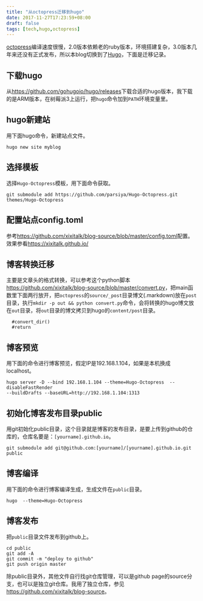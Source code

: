 ```yaml
---
title: "从octopress迁移到hugo"
date: 2017-11-27T17:23:59+08:00
draft: false
tags: [tech,hugo,octopress]
---
```


[octopress](http://octopress.org/)编译速度很慢，2.0版本依赖老的ruby版本，环境搭建复杂，3.0版本几年来还没有正式发布，所以本blog切换到了[Hugo](https://gohugo.io/)，下面是迁移记录。

<!--more-->

## 下载hugo

从<https://github.com/gohugoio/hugo/releases>下载合适的hugo版本，我下载的是ARM版本，在树莓派3上运行，把`hugo`命令加到`PATH`环境变量里。

## hugo新建站

用下面hugo命令，新建站点文件。

```
hugo new site myblog
```

## 选择模板

选择`Hugo-Octopress`模板，用下面命令获取。

```
git submodule add https://github.com/parsiya/Hugo-Octopress.git themes/Hugo-Octopress
```

## 配置站点config.toml

参考<https://github.com/xixitalk/blog-source/blob/master/config.toml>配置。效果参看<https://xixitalk.github.io/>

## 博客转换迁移

主要是文章头的格式转换，可以参考这个python脚本<https://github.com/xixitalk/blog-source/blob/master/convert.py>，把main函数里下面两行放开，把`octopress`的`source/_post`目录博文(.markdown)放在`post`目录，执行`mkdir -p out && python convert.py`命令，会将转换的hugo博文放在`out`目录，将`out`目录的博文拷贝到hugo的`content/post`目录。

```
  #convert_dir()
  #return
```

## 博客预览

用下面的命令进行博客预览，假定IP是192.168.1.104，如果是本机换成localhost。

```
hugo server -D --bind 192.168.1.104 --theme=Hugo-Octopress  --disableFastRender
--buildDrafts --baseURL=http://192.168.1.104:1313
```

## 初始化博客发布目录public

用git初始化public目录，这个目录就是博客的发布目录，是要上传到github的仓库的，仓库名要是：`[yourname].github.io`。

```
git submodule add git@github.com:[yourname]/[yourname].github.io.git public
```

## 博客编译

用下面的命令进行博客编译生成，生成文件在`public`目录。

```
hugo  --theme=Hugo-Octopress
```

## 博客发布

把`public`目录文件发布到github上。

```
cd public
git add -A
git commit -m "deploy to github"
git push origin master
```

除public目录外，其他文件自行找git仓库管理，可以是github page的source分支，也可以是独立git仓库。我用了独立仓库，参见<https://github.com/xixitalk/blog-source>。

